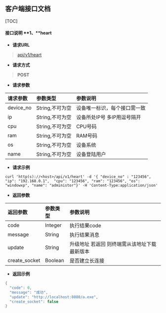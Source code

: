 ## 客户端接口文档 ##

[TOC]

#### 接口说明 **1、**heart 

- **请求URL**
> [api/v1/heart](#)

- **请求方式** 
>**POST**

- **请求参数**

| 请求参数      |     参数类型 |   参数说明   | 
| :-------- | :--------| :------ | 
| device_no|   String,不可为空|  设备唯一标识，每个接口需一致| 
| ip|   String,不可为空|  设备所处IP号 多IP用逗号隔开| 
| cpu|   String,不可为空|  CPU号码| 
| ram|   String,不可为空|  RAM号码| 
| os|   String,不可为空|  设备系统| 
| name|   String,不可为空|  设备登陆用户| 

- **请求示例**
>    
```shell 
curl 'http(s)://<host>/api/v1/heart' -d '{ "device_no" : "123456", "ip": "192.168.0.1",  "cpu": "123456", "ram": "123456", "os": "windowxp", "name": "administor"}' -H 'Content-Type:application/json'
```

- **返回参数**

| 返回参数      |     参数类型 |   参数说明   | 
| :-------- | :--------| :------ | 
| code|   Integer|  执行结果code| 
| message|   String|  执行结果消息| 
| update| String| 升级地址 若返回 则终端需从该地址下载最新版本| 
| create_socket|Boolean|是否建立长连接 

- **返回示例**
>    
```java 
{
  "code": 0,
  "message": "成功",
  "update": "http://localhost:8080/a.exe",
  "create_socket": false
}
```

